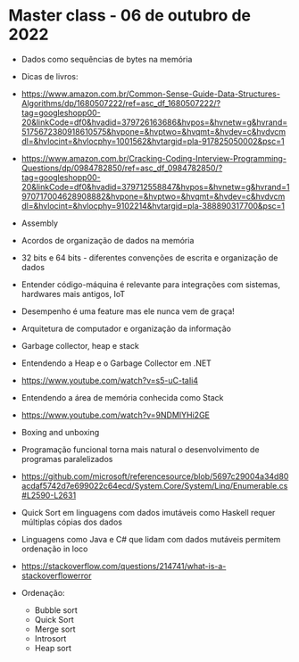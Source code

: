 # Master class - 06 de outubro de 2022

 - Dados como sequências de bytes na memória

- Dicas de livros:

- https://www.amazon.com.br/Common-Sense-Guide-Data-Structures-Algorithms/dp/1680507222/ref=asc_df_1680507222/?tag=googleshopp00-20&linkCode=df0&hvadid=379726163686&hvpos=&hvnetw=g&hvrand=5175672380918610575&hvpone=&hvptwo=&hvqmt=&hvdev=c&hvdvcmdl=&hvlocint=&hvlocphy=1001562&hvtargid=pla-917825050002&psc=1


- https://www.amazon.com.br/Cracking-Coding-Interview-Programming-Questions/dp/0984782850/ref=asc_df_0984782850/?tag=googleshopp00-20&linkCode=df0&hvadid=379712558847&hvpos=&hvnetw=g&hvrand=1970717004628908882&hvpone=&hvptwo=&hvqmt=&hvdev=c&hvdvcmdl=&hvlocint=&hvlocphy=9102214&hvtargid=pla-388890317700&psc=1


- Assembly
- Acordos de organização de dados na memória
- 32 bits e 64 bits - diferentes convenções de escrita e organização de dados

- Entender código-máquina é relevante para integrações com sistemas, hardwares mais antigos, IoT

- Desempenho é uma feature mas ele nunca vem de graça!

- Arquitetura de computador e organização da informação

- Garbage collector, heap e stack 

- Entendendo a Heap e o Garbage Collector em .NET
- https://www.youtube.com/watch?v=s5-uC-taIi4

- Entendendo a área de memória conhecida como Stack
- https://www.youtube.com/watch?v=9NDMIYHi2GE

- Boxing and unboxing

- Programação funcional torna mais natural o desenvolvimento de programas paralelizados


- https://github.com/microsoft/referencesource/blob/5697c29004a34d80acdaf5742d7e699022c64ecd/System.Core/System/Linq/Enumerable.cs#L2590-L2631

- Quick Sort em linguagens com dados imutáveis como Haskell requer múltiplas cópias dos dados
- Linguagens como Java e C# que lidam com dados mutáveis permitem ordenação in loco

- https://stackoverflow.com/questions/214741/what-is-a-stackoverflowerror

- Ordenação:
  - Bubble sort
  - Quick Sort
  - Merge sort
  - Introsort
  - Heap sort